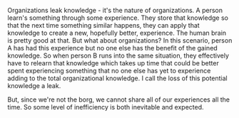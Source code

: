 Organizations leak knowledge - it's the nature of organizations.  A person learn's something through some experience.  They store that knowledge so that the next time something similar happens, they can apply that knowledge to create a new, hopefully better, experience.  The human brain is pretty good at that.  But what about organizations?  In this scenario, person A has had this experience but no one else has the benefit of the gained knowledge.  So when person B runs into the same situation, they effectively have to relearn that knowledge which takes up time that could be better spent  experiencing something that no one else has yet to experience adding to the total organizational knowledge.  I call the loss of this potential knowledge a leak.

But, since we're not the borg, we cannot share all of our experiences all the time.  So some level of inefficiency is both inevitable and expected.  